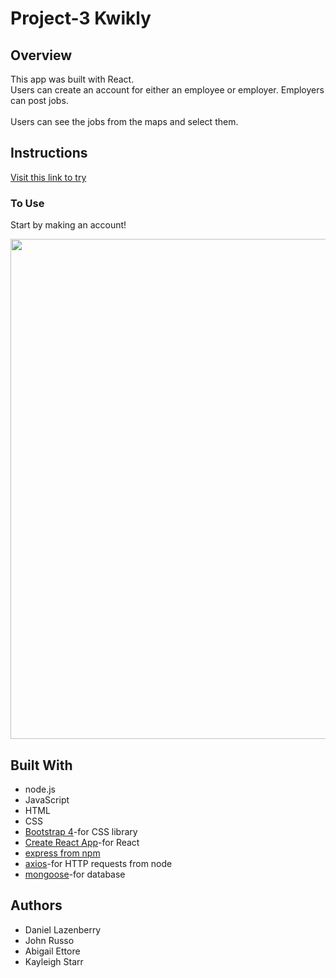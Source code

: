 # Project-3 Kwikly
## Overview
This app was built with React. 
<br>
Users can create an account for either an employee or employer. Employers can post jobs.  
<br>
Users can see the jobs from the maps and select them.

## Instructions
[Visit this link to try](https://kwiklyy.herokuapp.com/)
<br>

### To Use
Start by making an account!

<img src="./client/public/images/example-kwikly.png" width="800">
 
## Built With
* node.js
* JavaScript
* HTML
* CSS
* [Bootstrap 4](https://getbootstrap.com/)-for CSS library
* [Create React App](https://github.com/facebook/create-react-app)-for React
* [express from npm](https://www.npmjs.com/package/express)
* [axios](https://www.npmjs.com/package/axios)-for HTTP requests from node
* [mongoose](https://www.npmjs.com/package/mongoose)-for database


## Authors
* Daniel Lazenberry
* John Russo
* Abigail Ettore
* Kayleigh Starr